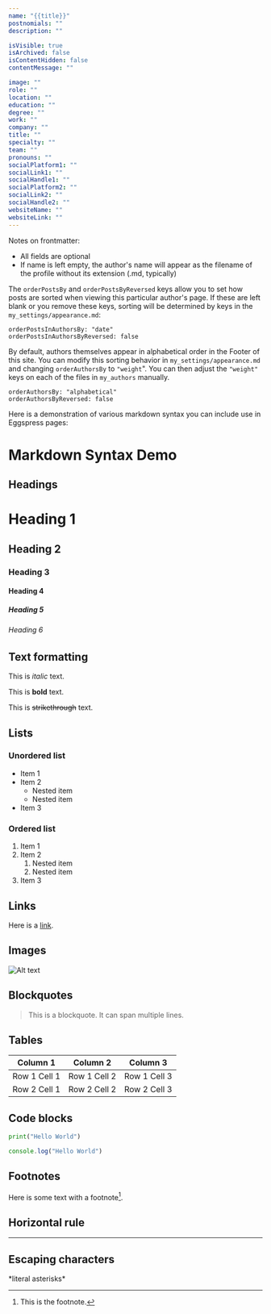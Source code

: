```yaml
---
name: "{{title}}"
postnomials: ""
description: ""

isVisible: true
isArchived: false
isContentHidden: false
contentMessage: ""

image: ""
role: ""
location: ""
education: ""
degree: ""
work: ""
company: ""
title: ""
specialty: ""
team: ""
pronouns: ""
socialPlatform1: ""
socialLink1: ""
socialHandle1: ""
socialPlatform2: ""
socialLink2: ""
socialHandle2: ""
websiteName: ""
websiteLink: ""
---
```



Notes on frontmatter:
- All fields are optional
- If name is left empty, the author's name will appear as the filename of the profile without its extension (.md, typically)

The `orderPostsBy` and `orderPostsByReversed` keys allow you to set how posts are sorted when viewing this particular author's page. If these are left blank or you remove these keys, sorting will be determined by keys in the `my_settings/appearance.md`:

```
orderPostsInAuthorsBy: "date"
orderPostsInAuthorsByReversed: false
```

By default, authors themselves appear in alphabetical order in the Footer of this site. You can modify this sorting behavior in `my_settings/appearance.md` and changing `orderAuthorsBy` to `"weight`". You can then adjust the `"weight"` keys on each of the files in `my_authors` manually.

```
orderAuthorsBy: "alphabetical"
orderAuthorsByReversed: false
```




Here is a demonstration of various markdown syntax you can include use in Eggspress pages:

# Markdown Syntax Demo

## Headings

# Heading 1 
## Heading 2
### Heading 3
#### Heading 4
##### Heading 5
###### Heading 6

## Text formatting

This is *italic* text. 

This is **bold** text.

This is ~~strikethrough~~ text.

## Lists

### Unordered list

- Item 1
- Item 2
  - Nested item
  - Nested item
- Item 3

### Ordered list  

1. Item 1
2. Item 2
    1. Nested item
    2. Nested item 
3. Item 3

## Links

Here is a [link](https://www.example.com).

## Images

![Alt text](image.jpg)

## Blockquotes

> This is a blockquote.
> It can span multiple lines.

## Tables

| Column 1 | Column 2 | Column 3 |
|-|-|-|  
| Row 1 Cell 1 | Row 1 Cell 2 | Row 1 Cell 3 |
| Row 2 Cell 1 | Row 2 Cell 2 | Row 2 Cell 3 |

## Code blocks

```python
print("Hello World") 
```

```javascript
console.log("Hello World")
```

## Footnotes

Here is some text with a footnote[^1].

[^1]: This is the footnote.

## Horizontal rule 

---

## Escaping characters

\*literal asterisks\*